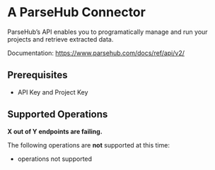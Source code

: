 # A ParseHub Connector
ParseHub’s API enables you to programatically manage and run your projects and retrieve extracted data.

Documentation: https://www.parsehub.com/docs/ref/api/v2/

## Prerequisites

+ API Key and Project Key

## Supported Operations
**X out of Y endpoints are failing.**

The following operations are **not** supported at this time:
* operations not supported
